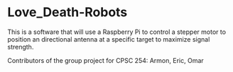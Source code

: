 # Love_Death-Robots

This is a software that will use a Raspberry Pi to control a stepper motor to position an directional antenna at a specific 
target to maximize signal strength.

Contributors of the group project for CPSC 254:
Armon, Eric, Omar

